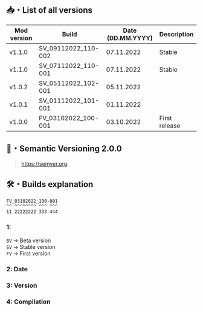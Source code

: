 ## 📥・List of all versions
| Mod version | Build               | Date (DD.MM.YYYY) | Description   | 
|-------------|---------------------|-------------------|:--------------|
| v1.1.0      | SV_09112022_110-002 | 07.11.2022        | Stable        |
| v1.1.0      | SV_07112022_110-001 | 07.11.2022        | Stable        |
| v1.0.2      | SV_05112022_102-001 | 05.11.2022        |               |
| v1.0.1      | SV_01112022_101-001 | 01.11.2022        |               |
| v1.0.0      | FV_03102022_100-001 | 03.10.2022        | First release |

## 📝・Semantic Versioning 2.0.0
> https://semver.org

## 🛠️・Builds explanation
```
FV_03102022_100-001
^^ ^^^^^^^^ ^^^ ^^^  
11 22222222 333 444
```

### 1:  
`BV` -> Beta version  
`SV` -> Stable version  
`FV` -> First version

### 2: Date
### 3: Version
### 4: Compilation